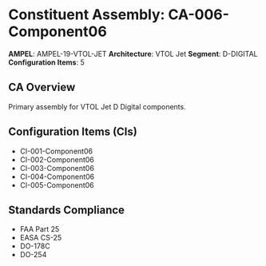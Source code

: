# Constituent Assembly: CA-006-Component06

**AMPEL**: AMPEL-19-VTOL-JET
**Architecture**: VTOL Jet
**Segment**: D-DIGITAL
**Configuration Items**: 5

## CA Overview
Primary assembly for VTOL Jet D Digital components.

## Configuration Items (CIs)
- CI-001-Component06
- CI-002-Component06
- CI-003-Component06
- CI-004-Component06
- CI-005-Component06

## Standards Compliance
- FAA Part 25
- EASA CS-25
- DO-178C
- DO-254
